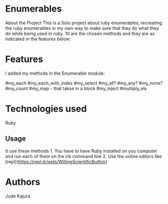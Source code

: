 # Enumerables

About the Project
This is a Solo project about ruby enumerables, recreating the ruby enumerables in my own way to make sure that they do what they do while being used in ruby. 10 are the chosen methods and they are as indicated in the features below: 

# Features
I added my methods in the Enumerable module:

#my_each
#my_each_with_index
#my_select
#my_all?
#my_any?
#my_none?
#my_count
#my_map - that takse in a block
#my_inject
#multiply_els

# Technologies used
Ruby

## Usage
It use these methods 1. You have to have Ruby installed on you computer and run each of them on the irb command line 2. Use the online editors like [repl]{https://repl.it/repls/WillingScientificButton}

# Authors
Jude Kajura

